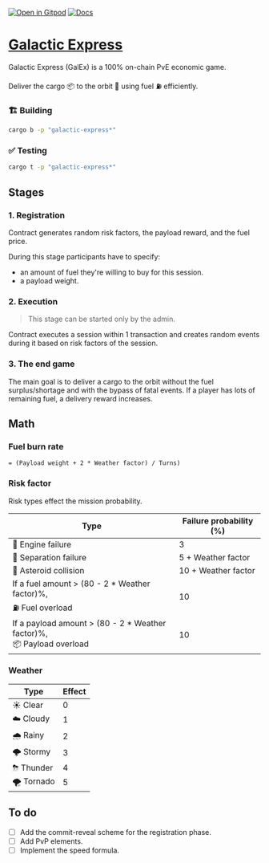 [![Open in Gitpod](https://img.shields.io/badge/Open_in-Gitpod-white?logo=gitpod)](https://gitpod.io/#FOLDER=galactic-express/https://github.com/gear-foundation/dapps)
[![Docs](https://img.shields.io/github/actions/workflow/status/gear-foundation/dapps/contracts.yml?logo=rust&label=docs)](https://dapps.gear.rs/galactic_express_io)

# [Galactic Express](https://wiki.gear-tech.io/docs/examples/Gaming/galactic-express)

Galactic Express (GalEx) is a 100% on-chain PvE economic game.

Deliver the cargo 📦 to the orbit 🌌 using fuel ⛽️ efficiently.

### 🏗️ Building

```sh
cargo b -p "galactic-express*"
```

### ✅ Testing

```sh
cargo t -p "galactic-express*"
```

## Stages

### 1. Registration

Contract generates random risk factors, the payload reward, and the fuel price.

During this stage participants have to specify:
- an amount of fuel they're willing to buy for this session.
- a payload weight.

### 2. Execution

> This stage can be started only by the admin.

Contract executes a session within 1 transaction and creates random events during it based on risk factors of the session.

### 3. The end game

The main goal is to deliver a cargo to the orbit without the fuel surplus/shortage and with the bypass of fatal events. If a player has lots of remaining fuel, a delivery reward increases.

## Math

### Fuel burn rate

`= (Payload weight + 2 * Weather factor) / Turns)`

### Risk factor

Risk types effect the mission probability.

|                                                        Type                 | Failure probability (%) |
| --------------------------------------------------------------------------- | ----------------------- |
|                                                       🚫 Engine failure     | 3                       |
|                                                       🚀 Separation failure | 5 + Weather factor      |
|                                                       🗿 Asteroid collision | 10 + Weather factor     |
| If a fuel amount > (80 - 2 * Weather factor)%,<br>    ⛽ Fuel overload      | 10                      |
| If a payload amount > (80 - 2 * Weather factor)%,<br> 📦 Payload overload   | 10                      |

### Weather

| Type       | Effect |
| ---------- | ------ |
| ☀️ Clear   | 0      |
| ☁️ Cloudy  | 1      |
| 🌧 Rainy   | 2      |
| 🌩 Stormy  | 3      |
| ⛈ Thunder | 4      |
| 🌪 Tornado | 5      |

## To do
- [ ] Add the commit-reveal scheme for the registration phase.
- [ ] Add PvP elements.
- [ ] Implement the speed formula.
